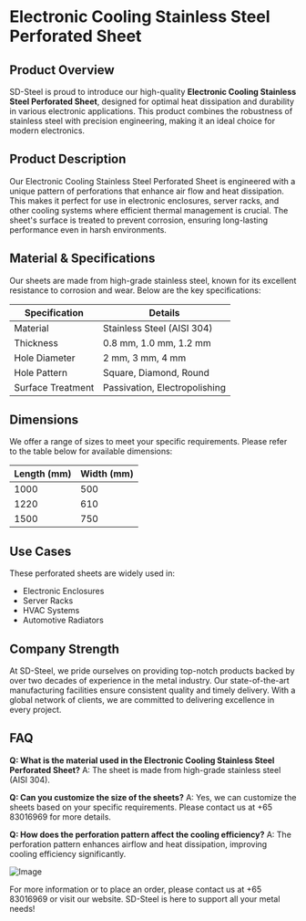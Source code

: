 # Electronic Cooling Stainless Steel Perforated Sheet

## Product Overview
SD-Steel is proud to introduce our high-quality **Electronic Cooling Stainless Steel Perforated Sheet**, designed for optimal heat dissipation and durability in various electronic applications. This product combines the robustness of stainless steel with precision engineering, making it an ideal choice for modern electronics.

## Product Description
Our Electronic Cooling Stainless Steel Perforated Sheet is engineered with a unique pattern of perforations that enhance air flow and heat dissipation. This makes it perfect for use in electronic enclosures, server racks, and other cooling systems where efficient thermal management is crucial. The sheet's surface is treated to prevent corrosion, ensuring long-lasting performance even in harsh environments.

## Material & Specifications
Our sheets are made from high-grade stainless steel, known for its excellent resistance to corrosion and wear. Below are the key specifications:

| Specification         | Details                           |
|-----------------------|-----------------------------------|
| Material              | Stainless Steel (AISI 304)        |
| Thickness             | 0.8 mm, 1.0 mm, 1.2 mm            |
| Hole Diameter         | 2 mm, 3 mm, 4 mm                  |
| Hole Pattern          | Square, Diamond, Round            |
| Surface Treatment     | Passivation, Electropolishing     |

## Dimensions
We offer a range of sizes to meet your specific requirements. Please refer to the table below for available dimensions:

| Length (mm) | Width (mm) |
|-------------|------------|
| 1000        | 500        |
| 1220        | 610        |
| 1500       | 750        |

## Use Cases
These perforated sheets are widely used in:
- Electronic Enclosures
- Server Racks
- HVAC Systems
- Automotive Radiators

## Company Strength
At SD-Steel, we pride ourselves on providing top-notch products backed by over two decades of experience in the metal industry. Our state-of-the-art manufacturing facilities ensure consistent quality and timely delivery. With a global network of clients, we are committed to delivering excellence in every project.

## FAQ
**Q: What is the material used in the Electronic Cooling Stainless Steel Perforated Sheet?**
A: The sheet is made from high-grade stainless steel (AISI 304).

**Q: Can you customize the size of the sheets?**
A: Yes, we can customize the sheets based on your specific requirements. Please contact us at +65 83016969 for more details.

**Q: How does the perforation pattern affect the cooling efficiency?**
A: The perforation pattern enhances airflow and heat dissipation, improving cooling efficiency significantly.

![Image](https://github.com/user-attachments/assets/2567258e-e124-4816-932d-1809bd27ef0b)

For more information or to place an order, please contact us at +65 83016969 or visit our website. SD-Steel is here to support all your metal needs!